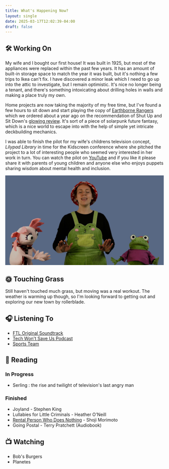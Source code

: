 ```yaml
---
title: What's Happening Now?
layout: single
date: 2025-03-17T12:02:39-04:00
draft: false
---
```

## 🛠️ Working On

My wife and I bought our first house! It was built in 1925, but most of the appliances were replaced
within the past few years. It has an amount of built-in storage space to match the year it was built,
but it's nothing a few trips to Ikea can't fix. I have discovered a minor leak which I need to go up
into the attic to investigate, but I remain optimistic. It's nice no longer being a tenant, and there's
something intoxicating about drilling holes in walls and making a place truly my own.

Home projects are now taking the majority of my free time, but I've found a few
hours to sit down and start playing the copy of [Earthborne Rangers](https://earthbornegames.com/the-game/) which we ordered about a year
ago on the recommendation of Shut Up and Sit Down's [glowing review](https://www.shutupandsitdown.com/videos/review-earthborne-rangers/).
It's sort of a piece of solarpunk future fantasy, which is a nice world to escape into with the help
of simple yet intricate deckbuilding mechanics.

I was able to finish the pilot for my wife's childrens television concept, *Lilypad Library* in
time for the Kidscreen conference where she pitched the project to a lot of interesting people who
seemed very interested in her work in turn. You can watch the pilot on [YouTube](https://www.youtube.com/watch?v=BpcV3pngPI8) 
and if you like it please share it with parents of young children and anyone
else who enjoys puppets sharing wisdom about mental health and inclusion.

![A frame from the pilot for Lilypad Library](lilypad_screengrab.png)

## 🌞 Touching Grass

Still haven't touched much grass, but moving was a real workout. The weather is warming
up though, so I'm looking forward to getting out and exploring our new town by rollerblade.

## 🎧 Listening To

- [FTL Original Soundtrack](https://youtu.be/nbuXDKbWF9w?si=RxOXTVxTSMvfbKbi)
- [Tech Won't Save Us Podcast](https://www.techwontsave.us/)
- [Sports Team](https://music.youtube.com/channel/UCrEltYDBfDP10nmlca38-vA?si=lHt5x0s6CRHEmali)

## 📖 Reading

### In Progress

- Serling : the rise and twilight of television's last angry man

### Finished

- Joyland - Stephen King
- Lullabies for Little Criminals - Heather O'Neill
- [Rental Person Who Does Nothing](https://app.thestorygraph.com/books/c7b5f7a6-586d-4a42-b7f6-7bf8256279ed) - Shoji Morimoto
- Going Postal - Terry Pratchett (Audiobook)

## 📺 Watching

- Bob's Burgers
- Planetes
